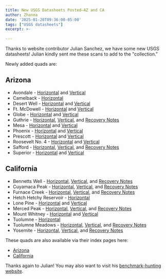 ```yaml
---
title: New USGS Datasheets Posted—AZ and CA
author: Zhanna
date: '2025-01-20T09:36:00-05:00'
tags: ["USGS datasheets"]
excerpt: >-
    
---
```


Thanks to website contributor Julian Sanchez, we have some new USGS datasheets! Julian kindly sent me these scans to add to the "collection."

Newly added quads are:

## Arizona

* Avondale - [Horizontal](https://geodata.thesurveystation.com/USGS/AZ/170-Avondale/Horizontal.pdf) and [Vertical](https://geodata.thesurveystation.com/USGS/AZ/170-Avondale/Vertical.pdf)
* Camelback - [Horizontal](https://geodata.thesurveystation.com/USGS/AZ/191-Camelback/Horizontal.pdf)
* Desert Well - [Horizontal](https://geodata.thesurveystation.com/USGS/AZ/167-Desert-Well/Horizontal.pdf) and [Vertical](https://geodata.thesurveystation.com/USGS/AZ/167-Desert-Well/Vertical.pdf)
* Ft. McDowell - [Horizontal](https://geodata.thesurveystation.com/USGS/AZ/190-Ft-McDowell/Horizontal.pdf) and [Vertical](https://geodata.thesurveystation.com/USGS/AZ/190-Ft-McDowell/Vertical.pdf)
* Globe - [Horizontal](https://geodata.thesurveystation.com/USGS/AZ/164-Globe/Horizontal.pdf) and [Vertical](https://geodata.thesurveystation.com/USGS/AZ/164-Globe/Vertical.pdf)
* Guthrie - [Horizontal](https://geodata.thesurveystation.com/USGS/AZ/112-Guthrie/Horizontal.pdf), [Vertical](https://geodata.thesurveystation.com/USGS/AZ/112-Guthrie/Vertical.pdf), and [Recovery Notes](https://geodata.thesurveystation.com/USGS/AZ/112-Guthrie/Recoveries.pdf)
* Mesa - [Horizontal](https://geodata.thesurveystation.com/USGS/AZ/168-Mesa/Horizontal.pdf) and [Vertical](https://geodata.thesurveystation.com/USGS/AZ/168-Mesa/Vertical.pdf)
* Phoenix - [Horizontal](https://geodata.thesurveystation.com/USGS/AZ/169-Phoenix/Horizontal.pdf) and [Vertical](https://geodata.thesurveystation.com/USGS/AZ/169-Phoenix/Vertical.pdf)
* Prescott - [Horizontal](https://geodata.thesurveystation.com/USGS/AZ/283-Prescott/Horizontal.pdf) and [Vertical](https://geodata.thesurveystation.com/USGS/AZ/283-Prescott/Vertical.pdf)
* Roosevelt No. 4 - [Horizontal](https://geodata.thesurveystation.com/USGS/AZ/188-Roosevelt-No-4/Horizontal.pdf) and [Vertical](https://geodata.thesurveystation.com/USGS/AZ/188-Roosevelt-No-4/Vertical.pdf)
* Safford - [Horizontal](https://geodata.thesurveystation.com/USGS/AZ/113-Safford/Horizontal.pdf), [Vertical](https://geodata.thesurveystation.com/USGS/AZ/113-Safford/Vertical.pdf), and [Recovery Notes](https://geodata.thesurveystation.com/USGS/AZ/113-Safford/Recoveries.pdf)
* Superior - [Horizontal](https://geodata.thesurveystation.com/USGS/AZ/165-Superior/Horizontal.pdf) and [Vertical](https://geodata.thesurveystation.com/USGS/AZ/165-Superior/Vertical.pdf)

## California

* Bennetts Well - [Horizontal](https://geodata.thesurveystation.com/USGS/CA/301-Bennetts-Well/Horizontal.pdf), [Vertical](https://geodata.thesurveystation.com/USGS/CA/301-Bennetts-Well/Vertical.pdf), and [Recovery Notes](https://geodata.thesurveystation.com/USGS/CA/301-Bennetts-Well/Recoveries.pdf)
* Cuyamaca Peak - [Horizontal](https://geodata.thesurveystation.com/USGS/CA/20-Cuyamaca-Peak/Horizontal.pdf), [Vertical](https://geodata.thesurveystation.com/USGS/CA/20-Cuyamaca-Peak/Vertical.pdf), and [Recovery Notes](https://geodata.thesurveystation.com/USGS/CA/20-Cuyamaca-Peak/Recoveries.pdf)
* Furnace Creek - [Horizontal](https://geodata.thesurveystation.com/USGS/CA/324-Furnace-Creek/Horizontal.pdf), [Vertical](https://geodata.thesurveystation.com/USGS/CA/324-Furnace-Creek/Vertical.pdf), and [Recovery Notes](https://geodata.thesurveystation.com/USGS/CA/324-Furnace-Creek/Recoveries.pdf)
* Hetch Hetchy Reservoir - [Horizontal](https://geodata.thesurveystation.com/USGS/CA/455-Hetch-Hetchy-Reservoir/Horizontal.pdf)
* Lone Pine - [Horizontal](https://geodata.thesurveystation.com/USGS/CA/351-Lone-Pine/Horizontal.pdf) and [Vertical](https://geodata.thesurveystation.com/USGS/CA/351-Lone-Pine/Vertical.pdf)
* Merced Peak - [Horizontal](https://geodata.thesurveystation.com/USGS/CA/436-Merced-Peak/Horizontal.pdf), [Vertical](https://geodata.thesurveystation.com/USGS/CA/436-Merced-Peak/Vertical.pdf), and [Recovery Notes](https://geodata.thesurveystation.com/USGS/CA/436-Merced-Peak/Recoveries.pdf)
* Mount Whitney - [Horizontal](https://geodata.thesurveystation.com/USGS/CA/352-Mount-Whitney/Horizontal.pdf) and [Vertical](https://geodata.thesurveystation.com/USGS/CA/352-Mount-Whitney/Vertical.pdf)
* Tuolumne - [Horizontal](https://geodata.thesurveystation.com/USGS/CA/457-Tuolumne/Horizontal.pdf)
* Tuolumne Meadows - [Horizontal](https://geodata.thesurveystation.com/USGS/CA/454-Tuolumne-Meadows/Horizontal.pdf), [Vertical](https://geodata.thesurveystation.com/USGS/CA/454-Tuolumne-Meadows/Vertical.pdf), and [Recovery Notes](https://geodata.thesurveystation.com/USGS/CA/454-Tuolumne-Meadows/Recoveries.pdf)
* Yosemite - [Horizontal](https://geodata.thesurveystation.com/USGS/CA/437-Yosemite/Horizontal.pdf), [Vertical](https://geodata.thesurveystation.com/USGS/CA/437-Yosemite/Vertical.pdf), and [Recovery Notes](https://geodata.thesurveystation.com/USGS/CA/437-Yosemite/Recoveries.pdf)


These quads are also available via their index pages here:

* [Arizona](/usgs-datasheets/arizona)
* [California](/usgs-datasheets/california)

Thanks again to Julian! You may also want to visit his [benchmark-hunting website](https://bubbajuice.github.io/benchmarks).